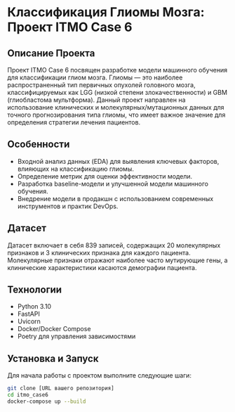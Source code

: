 # Классификация Глиомы Мозга: Проект ITMO Case 6

## Описание Проекта

Проект ITMO Case 6 посвящен разработке модели машинного обучения для классификации глиом мозга. Глиомы — это наиболее распространенный тип первичных опухолей головного мозга, классифицируемых как LGG (низкой степени злокачественности) и GBM (глиобластома мультформа). Данный проект направлен на использование клинических и молекулярных/мутационных данных для точного прогнозирования типа глиомы, что имеет важное значение для определения стратегии лечения пациентов.

## Особенности

- Входной анализ данных (EDA) для выявления ключевых факторов, влияющих на классификацию глиомы.
- Определение метрик для оценки эффективности модели.
- Разработка baseline-модели и улучшенной модели машинного обучения.
- Внедрение модели в продакшн с использованием современных инструментов и практик DevOps.

## Датасет

Датасет включает в себя 839 записей, содержащих 20 молекулярных признаков и 3 клинических признака для каждого пациента. Молекулярные признаки отражают наиболее часто мутирующие гены, а клинические характеристики касаются демографии пациента.

## Технологии

- Python 3.10
- FastAPI
- Uvicorn
- Docker/Docker Compose
- Poetry для управления зависимостями

## Установка и Запуск

Для начала работы с проектом выполните следующие шаги:

```bash
git clone [URL вашего репозитория]
cd itmo_case6
docker-compose up --build
